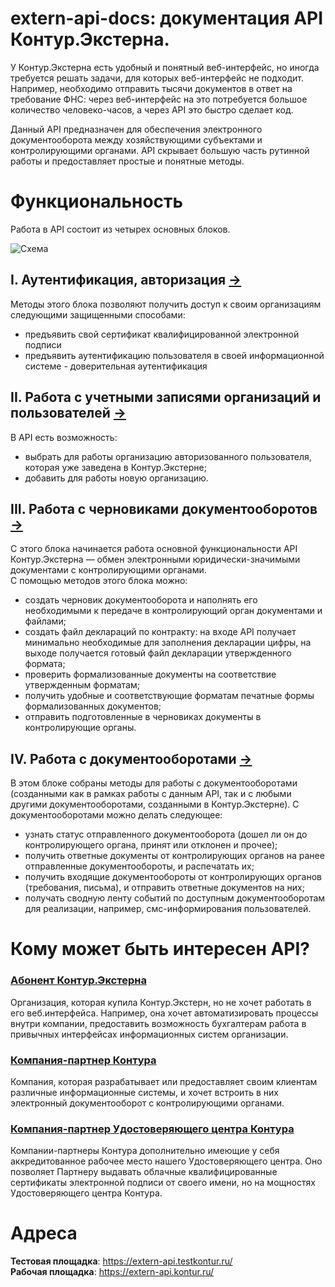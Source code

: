 # extern-api-docs: документация API Контур.Экстерна.
У Контур.Экстерна есть удобный и понятный веб-интерфейс, но иногда требуется решать задачи, для которых веб-интерфейс не подходит.   Например, необходимо отправить тысячи документов в ответ на требование ФНС: через веб-интерфейс на это потребуется большое количество человеко-часов, а через API это быстро сделает код.  

Данный API предназначен для обеспечения электронного документооборота между хозяйствующими субъектами и контролирующими органами. API скрывает большую часть рутинной работы и предоставляет простые и понятные методы.


# Функциональность

Работа в API состоит из четырех основных блоков.

![Схема](https://github.com/skbkontur/extern-api-docs/blob/master/images/Общая%20краткая.jpg)

## I. Аутентификация, авторизация [→](https://github.com/skbkontur/extern-api-docs/blob/master/Аутентификация.md)

Методы этого блока позволяют получить доступ к своим организациям следующими защищенными способами:
* предъявить свой сертификат квалифицированной электронной подписи
* предъявить аутентификацию пользователя в своей информационной системе - доверительная аутентификация

## II. Работа с учетными записями организаций и пользователей [→](https://github.com/skbkontur/extern-api-docs/blob/master/Работа%20с%20УЗ.md)

В API есть возможность:
* выбрать для работы организацию авторизованного пользователя, которая уже заведена в Контур.Экстерне;
* добавить для работы новую организацию.

## III. Работа с черновиками документооборотов [→](https://github.com/skbkontur/extern-api-docs/blob/master/Черновик%20ДО.md)

С этого блока начинается работа основной функциональности API Контур.Экстерна — обмен электронными юридически-значимыми документами с контролирующими органами.  
С помощью методов этого блока можно:
* создать черновик документооборота и наполнять его необходимыми к передаче в контролирующий орган документами и файлами;
* создать файл деклараций по контракту: на входе API получает минимально необходимые для заполнения декларации цифры, на выходе получается готовый файл декларации утвержденного формата;
* проверить формализованные документы на соответствие утвержденным форматам;
* получить удобные и соответствующие форматам печатные формы формализованных документов;
* отправить подготовленные в черновиках документы в контролирующие органы.

## IV. Работа с документооборотами [→](https://github.com/skbkontur/extern-api-docs/blob/master/Работа%20с%20ДО.md)

В этом блоке собраны методы для работы с документооборотами (созданными как в рамках работы с данным API, так и с любыми другими документооборотами, созданными в Контур.Экстерне). 
С документооборотами можно делать следующее:
* узнать статус отправленного документооборота (дошел ли он до контролирующего органа, принят или отклонен и прочее);
* получить ответные документы от контролирующих органов на ранее отправленные документообороты, и распечатать их;
* получить входящие документообороты от контролирующих органов (требования, письма), и отправить ответные документов на них;
* получать сводную ленту событий по доступным документооборотам для реализации, например, смс-информирования пользователей.

# Кому может быть интересен API?
### [Абонент Контур.Экстерна](https://github.com/skbkontur/extern-api-docs/blob/master/scenarios/Абонент%20Контур.Экстерна.md)
Организация, которая купила Контур.Экстерн, но не хочет работать в его веб.интерфейса. Например, она хочет автоматизировать процессы внутри компании, предоставить возможность бухгалтерам работа в привычных интерфейсах информационных систем организации.
### [Компания-партнер Контура](https://github.com/skbkontur/extern-api-docs/blob/master/scenarios/Компания-партнер%20Контура.md)
Компания, которая разрабатывает или предоставляет своим клиентам различные информационные системы, и хочет встроить в них электронный документооборот с контролирующими органами.
### [Компания-партнер Удостоверяющего центра Контура](https://github.com/skbkontur/extern-api-docs/blob/master/scenarios/Компания-партнер%20Удостоверяющего%20центра%20Контура.md)
Компании-партнеры Контура дополнительно имеющие у себя аккредитованное рабочее место нашего Удостоверяющего центра. Оно позволяет Партнеру выдавать облачные квалифицированные сертификаты электронной подписи от своего имени, но на мощностях Удостоверяющего центра Контура.

# Адреса
**Тестовая площадка**: https://extern-api.testkontur.ru/  
**Рабочая площадка**: https://extern-api.kontur.ru/

